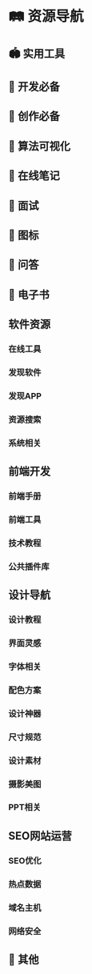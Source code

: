 <script setup>
import Grid from '../.vitepress/components/Grid.vue';
const usefulTools=[
    {
        text:'草料二维码生成器',
        link:'https://cli.im/',
        desc:'草料二维码生成器是一种在线工具，用于生成二维码。您可以使用草料二维码生成器将文本、网址、联系方式等信息转换为二维码图像。这些二维码可以被扫描，以便快速访问相关信息。'
    },
    {
        text:'软件资讯',
        link:'https://en.softonic.com/',
        desc: ' a popular software download platform. Softonic offers a wide range of software applications for various operating systems, including Windows, Mac, Android, and iOS.'
    },
    {
        text:'在线变量取名',
        link:'https://unbug.github.io/codelf/',
        desc: 'A search tool helps dev to solve the naming things problem.该网站现中文搜索失效。'
    },
    {
        text:'免费图床',
        link:'https://sm.ms/',
        desc: 'sm.ms 是一个免费的图像托管服务网站。它允许用户上传图片并生成相应的链接，以便在需要时与他人分享。通过该链接，其他人可以访问和查看您上传的图片。sm.ms 还提供了一些简单的编辑和管理功能，例如删除和更改图片。'
    },
    {
        text:'OneDrive永久外链生成',
        link:'https://onedrive.gimhoy.com/'
    },
    {
        text:'DeepL翻译',
        link:'https://www.deepl.com/translator',
        desc: 'DeepL是一种机器翻译工具，它使用深度学习技术来提供高质量的翻译结果。DeepL的翻译引擎基于神经网络模型，通过大量的训练数据进行训练，以便更准确地理解和翻译文本。'
    },
    {
        text:'数据库设计大全',
        link:'https://open.yesapi.cn/list3.html'
    },
    {
        text:'文件类型转换',
        link:'https://convertio.co/zh/'
    },
    {
        text:'图片压缩',
        link:'https://docsmall.com/'
    },
    {
        text:'文件转换器',
        link:'https://cn.office-converter.com/'
    },
    {
        text:'全部Smallpdf工具',
        link:'https://smallpdf.com/cn/pdf-tools',
        desc: '利用PDF工具集来处理数字文档，并无缝地简化工作流程。'
    },
    {
        text:'ICO转换',
        link:'https://www.fly63.com/php/ico/'
    },
    {
        text:'视频转GIF',
        link:'https://www.fly63.com/tool/giftxt/'
    }
];
const developing=[
    {
        text:'在线ASCII码表',
        link:'https://www.fly63.com/tool/ascii/'
    },
    {
        text:'在线corn表达式生成',
        link:'https://cron.qqe2.com/'
    },
    {
        text:'正则表达式调试工具',
        link:'https://regexr.com/'
    },
    {
        text:'可视化正则表达式',
        link:'https://jex.im/regulex/'
    },
    {
        text:'在线Nginx配置',
        link:'https://www.digitalocean.com/community/tools/nginx'
    },
    {
        text:'base64加解密',
        link:'https://base64.supfree.net/'
    },
    {
        text:'md5编码工具',
        link:'https://www.zxgj.cn/g/md5'
    },
    {
        text:'AES/DES加解密工具',
        link:'https://www.fly63.com/tool/cipher/'
    },
    {
        text:'JWT解码工具',
        link:'http://jwt.calebb.net/'
    },
    {
        text:'在线ASCII编码解码',
        link:'https://www.matools.com/code-convert-ascii'
    },
    {
        text:'unicode编码转换',
        link:'https://www.zxgj.cn/g/unicode'
    },
    {
        text:'UTF-8编码转换',
        link:'https://www.zxgj.cn/g/utf8'
    },
    {
        text:'字符串编码解码',
        link:'https://www.zxgj.cn/g/enstring'
    },
    {
        text:'进制转换',
        link:'https://www.zxgj.cn/g/jinzhi'
    },
    {
        text:'Unix时间戳转换',
        link:'https://www.zxgj.cn/g/unix'
    },
    {
        text:'RGB颜色转换',
        link:'https://www.zxgj.cn/g/yansezhi'
    },
    {
        text:'JSON解析',
        link:'http://www.json.cn/'
    },
    {
        text:'CSS可视化',
        link:'https://enjoycss.com/'
    },
    {
        text:'XML压缩/格式化',
        link:'https://www.zxgj.cn/g/xmlformat'
    },
    {
        text:'SQL压缩/格式化',
        link:'https://www.zxgj.cn/g/sqlformat'
    },
    {
        text:'JSON和XML在线转换',
        link:'https://www.zxgj.cn/g/jsonxml'
    },
    {
        text:'JSON/YAML在线转换',
        link:'https://www.fly63.com/tool/jsonyaml/'
    },
    {
        text:'IP查询',
        link:'https://www.ipip.net/ip.html'
    },
    {
        text:'HTTP在线接口测试',
        link:'https://www.fly63.com/php/http/'
    },
    {
        text:'UUID在线生成器',
        link:'https://www.zxgj.cn/g/uuid'
    },
    {
        text:'随机数生成器',
        link:'https://www.zxgj.cn/g/suijishu'
    },
    {
        text:'在线编译工具',
        link:'https://c.runoob.com/'
    },
    {
        text:'在线文本比对',
        link:'https://www.fly63.com/tool/textdiff/'
    },
    {
        text:'在线文本替换',
        link:'https://www.fly63.com/tool/textreplace/'
    },
    {
        text:'字数统计',
        link:'https://www.eteste.com/'
    },
    {
        text: 'CSV转JSON',
        link: 'https://www.convertcsv.com/csv-to-json.htm'
    }
];
const design=[
    {
        text:'在线流程图设计',
        link:'https://app.diagrams.net/'
    },
    {
        text:'在线思维导图',
        link:'https://www.processon.com/'
    },
    {
        text:'在线PS',
        link:'https://www.uupoop.com/#/'
    },    
    {
        text:'logo设计',
        link:'https://www.uugai.com/'
    },
    {
        text:'头像生成',
        link:'https://pfpmaker.com/'
    },
    {
        text:'海报设计',
        link:'https://www.designcap.com/'
    },
    {
        text:'表情包',
        link:'https://fabiaoqing.com/'
    },
    {
        text:'AI图片放大',
        link:'https://bigjpg.com/'
    },   
    {
        text:'在线抠图',
        link:'https://www.remove.bg/zh'
    },
    {
        text:'pixabay图片素材',
        link:'https://pixabay.com/zh/'
    },
    {
        text:'unsplash图片素材',
        link:'https://unsplash.com/'
    },
    {
        text:'pexels图片素材',
        link:'ttps://www.pexels.com/zh-cn/'
    }
];
const algorithm=[
    {
        text:'visualgo',
        link:'https://visualgo.net/zh'
    },
    {
        text:'algorithm-visualizer',
        link:'https://algorithm-visualizer.org/'
    }
];
const note=[
    {
        text:'印象笔记',
        link:'https://www.yinxiang.com/'
    },
    {
        text:'有道云笔记',
        link:'https://note.youdao.com/'
    },
    {
        text:'OneNote',
        link:'https://www.onenote.com/'
    },
    {
        text:'幕布',
        link:'https://mubu.com/home'
    },
    {
        text:'石墨文档',
        link:'https://shimo.im/'
    },
    {
        text:'为知笔记',
        link:'https://www.wiz.cn/zh-cn'
    },
    {
        text:'语雀',
        link:'https://www.yuque.com/'
    }
];
const interview=[
    {
        text:'牛客网',
        link:'https://www.nowcoder.com/'
    }
];
const icon=[
    {
        text:'阿里巴巴矢量图标库',
        link:'https://www.iconfont.cn/'
    },
    {
        text: 'Iconify',
        link: 'http://icon-sets.iconify.design/devicon/'
    },
    {
        text: 'feathericons',
        link: 'https://feathericons.com/'
    },
];
const answer=[
    {
        "text": "GitHub",
        "link": "https://github.com/",
        "desc": "代码托管平台"
    },
    {
        "text": "掘金",
        "link": "https://juejin.cn/",
        "desc": "技术开发社区"
    },
    {
        "text": "博客园",
        "link": "https://www.cnblogs.com/",
        "desc": "技术交流社区"
    },
    {
        "text": "Stack Overflow",
        "link": "https://stackoverflow.com/",
        "desc": "技术问答社区"
    },
    {
        "text": "SegmentFault",
        "link": "https://segmentfault.com/",
        "desc": "技术问答、专栏、课程、资讯交流平台"
    },
    {
        "text": "DEV",
        "link": "https://dev.to/",
        "desc": "技术开发社区"
    }
];
const book=[
    {
        text:'IT码农',
        link:'https://tanqingbo.cn/CSBook001/'
    }
];
const other=[
    {
        text:'HelloGithub',
        link:'https://hellogithub.com/',
        desc:'HelloGitHub 是一个中文开源项目的社区网站，旨在分享和推广优秀的开源项目。它提供了各种开源项目的介绍、教程、案例分析和技术文章等内容，涵盖了多个领域和编程语言。HelloGitHub 的目标是帮助开发者们发现有价值的开源项目，并提供学习和交流的平台。'
    }
];
const online_tools=[
    {
        "text": "奶牛快传",
        "link": "https://datayi.cn/w/noqyNx4o",
        "desc": "临时云盘，免费秒传大文件"
    },
    {
        "text": "Convertio",
        "link": "https://convertio.co/zh/",
        "desc": "在线转换格器：音频，视频，图像，文档，字体，电子书等"
    },
    {
        "text": "Magic Eraser",
        "link": "https://www.magiceraser.io/",
        "desc": "魔术橡皮擦：去除杂物"
    },
    {
        "text": "佐糖",
        "link": "https://picwish.cn/",
        "desc": "抠图，去水印，压缩裁剪， 修复无损放大等"
    },
    {
        "text": "Cleanup.pictures",
        "link": "https://cleanup.pictures/",
        "desc": "在线笔刷移除图片上的杂物"
    },
    {
        "text": "DeepL 翻译",
        "link": "https://www.deepl.com/zh/translator",
        "desc": "多语种在线翻译，支持文本，文档，客户端"
    },
    {
        "text": "改图鸭",
        "link": "https://www.gaituya.com/",
        "desc": "图片修改，压缩，转换，加水印，拼图等"
    },
    {
        "text": "bigjpg",
        "link": "https://bigjpg.com/",
        "desc": "图片无损放大"
    },
    {
        "text": "WantWords 反向词典",
        "link": "https://wantwords.net/",
        "desc": "查询相关词汇，支持中文和英文，写作神器！"
    },
    {
        "text": "SOOGIF",
        "link": "https://www.soogif.com/",
        "desc": "GIF搜索，编辑，趣图，录屏，视频转GIF"
    },
    {
        "text": "RecordCast",
        "link": "https://www.recordcast.com/apps/screen-recorder/",
        "desc": "一键在线录制屏幕，剪辑"
    },
    {
        "text": "Smallpdf",
        "link": "https://smallpdf.com/cn",
        "desc": "PDF工具：编辑，转换，压缩"
    },
    {
        "text": "Parsevideo",
        "link": "https://www.parsevideo.com/",
        "desc": "免费在线视频解析下载网站"
    },
    {
        "text": "唧唧",
        "link": "http://www.jijidown.com/",
        "desc": "下载B视频，MP3和弹幕文件"
    },
    {
        "text": "TinyPNG",
        "link": "https://tinify.cn/",
        "desc": "图片压缩：WebP， JPEG， PNG"
    },
    {
        "text": "Photopea",
        "link": "https://www.photopea.com/",
        "desc": "在线PS，图片编辑"
    },
    {
        "text": "PhotoKit",
        "link": "https://photokit.com/?lang=zh",
        "desc": "在线图片编辑: 抠图、改图、修图、美图"
    },
    {
        "text": "BrowserFrame",
        "link": "https://browserframe.com/",
        "desc": "一键截图，网站外观模型"
    },
    {
        "text": "PearOCR文字识别",
        "link": "https://pearocr.com/",
        "desc": "图片转文字， 识别"
    },
    {
        "text": "缩链短网址",
        "link": "http://suolink.cn/",
        "desc": "网址缩短在线生成工具"
    },
    {
        "text": "蜜蜂剪辑",
        "link": "https://beecut.cn/online-video-editor",
        "desc": "视频制作、剪辑、剪切、转gif 等功能"
    },
    {
        "text": "即时工具",
        "link": "https://www.67tool.com/",
        "desc": "免费，好用，综合在线工具"
    },
    {
        "text": "有啦拼字幕",
        "link": "https://www.yoo.la/body",
        "desc": "电影字幕拼接，长图拼接工具"
    }
];
const software=[
    {
        "text": "盒子部落",
        "link": "https://www.hezibuluo.com/",
        "desc": "推荐优秀软件，APP应用和互联网资源"
    },
    {
        "text": "大眼仔旭",
        "link": "http://www.dayanzai.me/",
        "desc": "分享日常工作生活办公软件"
    },
    {
        "text": "异次元软件世界",
        "link": "https://www.iplaysoft.com/",
        "desc": "推荐优秀软件、APP应用和互联网资源"
    },
    {
        "text": "LX Music",
        "link": "https://lxmusic.toside.cn/",
        "desc": "免费&开源的音乐查找工具"
    },
    {
        "text": "懒得勤快的博客",
        "link": "https://masuit.com/",
        "desc": "软件，资源分享"
    },
    {
        "text": "MacWk",
        "link": "https://macwk.com/",
        "desc": "精品mac软件下载"
    },
    {
        "text": "Tampermonkey",
        "link": "https://www.tampermonkey.net/",
        "desc": "油猴脚本扩展，浏览器插件"
    },
    {
        "text": "Edge 插件",
        "link": "https://microsoftedge.microsoft.com/addons/Microsoft-Edge-Extensions-Home?hl=zh-CN",
        "desc": "Edge / Chrome 浏览器插件"
    },
    {
        "text": "windows 软件精选",
        "link": "https://ailongmiao.com/tag/windows-software-selection/",
        "desc": "推荐一些实用好用的软件"
    },
    {
        "text": "果核剥壳",
        "link": "https://www.ghxi.com/",
        "desc": "分享绿色，破解，安卓软件"
    },
    {
        "text": "亿破姐",
        "link": "https://www.ypojie.com/",
        "desc": "绿色软件下载博客"
    },
    {
        "text": "Ditto",
        "link": "https://ditto-cp.sourceforge.io/",
        "desc": "开源免费 Windows 剪贴板软件"
    },
    {
        "text": "阿虚同学的储物间",
        "link": "https://axutongxue.com/",
        "desc": "分享软件，网页等资源"
    },
    {
        "text": "th_sjy 专注软件汉化",
        "link": "http://www.th-sjy.com/",
        "desc": "修改，汉化，绿色软件分享下载"
    },
    {
        "text": "Awesome Mac",
        "link": "https://wangchujiang.com/awesome-mac/index.zh.html",
        "desc": "优秀好用的Mac应用"
    }
];
const app=[
    {
        "text": "OurPlay",
        "link": "https://www.ourplay.net/",
        "desc": "国内外安卓游戏APP"
    },
    {
        "text": "轻启动-[404]",
        "link": "https://wpengapp.com/lightstart",
        "desc": "跳过APP开屏广告"
    },
    {
        "text": "Tachiyomi",
        "link": "https://tachiyomi.org/",
        "desc": "开源免费漫画阅读安卓APP"
    },
    {
        "text": "音乐标签",
        "link": "https://www.cnblogs.com/vinlxc/p/11932130.html",
        "desc": "安卓修改音乐标题，专辑，歌词，封面等"
    },
    {
        "text": "椒盐音乐",
        "link": "https://moriafly.xyz/HiMoriafly/docs/salt-player/",
        "desc": "安卓本地音乐播放器"
    },
    {
        "text": "当贝市场",
        "link": "http://www.dangbei.com/",
        "desc": "电视和投影APP：应用商店"
    },
    {
        "text": "X浏览器",
        "link": "https://www.xbext.com/",
        "desc": "极简，支持脚本插件"
    },
    {
        "text": "豌豆荚",
        "link": "https://www.wandoujia.com/category/app",
        "desc": "综合APP市场软件：应用、游戏 "
    },
    {
        "text": "沙发管家",
        "link": "http://app.shafa.com/",
        "desc": "电视应用APP市场"
    }
];
const resource_search=[
    {
        "text": "阿里小站",
        "link": "https://pan666.net/",
        "desc": "阿里云盘资源共享站"
    },
    {
        "text": "梗图生成器",
        "link": "https://x.magiconch.com/",
        "desc": "在线生成自定义的梗图表情图"
    },
    {
        "text": "EmojiXD",
        "link": "https://emojixd.com/",
        "desc": "🤣 Emoji表情大全"
    },
    {
        "text": "telegram 中文搜索",
        "link": "http://www.sssoou.com/",
        "desc": "支持网盘、教程等资源"
    },
    {
        "text": "owllook",
        "link": "https://owlook.com.cn/",
        "desc": "小说搜索引擎"
    },
    {
        "text": "Jiumo Search 鸠摩搜索",
        "link": "https://www.jiumodiary.com/",
        "desc": "文档，电子书搜索引擎"
    },
    {
        "text": "大力盘",
        "link": "https://www.dalipan.com/",
        "desc": "网盘资源搜索引擎"
    },
    {
        "text": "百度图片",
        "link": "https://image.baidu.com/",
        "desc": "百度：图片搜索，识图"
    },
    {
        "text": "谷歌图片搜索",
        "link": "https://www.google.com/imghp",
        "desc": "谷歌：图片搜索，以图搜图，识图"
    },
    {
        "text": "阿里盘搜",
        "link": "https://upyunso3.com/",
        "desc": "云盘资源搜索平台"
    }
];
const system=[
    {
        "text": "HelloWindows",
        "link": "https://hellowindows.cn/",
        "desc": "精校 完整 极致 Windows系统下载仓储站"
    },
    {
        "text": "DirectX修复工具",
        "link": "https://blog.csdn.net/vbcom/article/details/6962388/",
        "desc": "免费绿色软件"
    },
    {
        "text": "专注于Win10",
        "link": "https://iwin10.net/",
        "desc": "Windows10，纯净优化"
    },
    {
        "text": "Dism++",
        "link": "https://github.com/Chuyu-Team/Dism-Multi-language",
        "desc": "WIN系统清理，优化，更新"
    },
    {
        "text": "图吧工具箱",
        "link": "http://www.tbtool.cn/",
        "desc": "纯净的硬件工具箱"
    },
    {
        "text": "电手IT",
        "link": "https://www.dianshouit.com/",
        "desc": "系统，硬件，软件，科技新闻"
    },
    {
        "text": "云萌激活工具",
        "link": "https://cmwtat.cloudmoe.com/cn.html",
        "desc": "win10激活工具"
    },
    {
        "text": "TechBench by WZT",
        "link": "https://tb.rg-adguard.net/public.php",
        "desc": "Windows 和 Office 等产品全版本镜像下载"
    },
    {
        "text": "MSDN",
        "link": " 我告诉你",
        "desc": "https://msdn.itellyou.cn/，操作系统镜像文件下载网站"
    },
    {
        "text": "傲梅分区助手",
        "link": "https://www.disktool.cn/",
        "desc": "磁盘分区，备份"
    },
    {
        "text": "致美化",
        "link": "https://zhutix.com/",
        "desc": "漫锋网：桌面美化交流平台"
    },
    {
        "text": "微PE工具箱",
        "link": "http://www.wepe.com.cn/download.html",
        "desc": "PE工具箱 和 win ISO镜像"
    },
    {
        "text": "Rufus",
        "link": "http://rufus.ie/zh/",
        "desc": "免费开源 U盘安装系统工具"
    },
    {
        "text": "专注于Win7",
        "link": "https://www.newxitong.com/",
        "desc": "win7系统，优化美化"
    },
    {
        "text": "微软官方系统",
        "link": "https://www.microsoft.com/zh-cn/software-download",
        "desc": "windows 11，10，8.1，7 下载"
    }
];
const manual=[
    {
        "text": "HTML Reference",
        "link": "https://htmlreference.io/",
        "desc": "HTML元素和属性免费指南"
    },
    {
        "text": "符号库",
        "link": "https://www.fuhaoku.net/",
        "desc": "特殊符号大全"
    },
    {
        "text": "HEAD",
        "link": "https://htmlhead.dev/",
        "desc": "HTML head 元素的指南"
    },
    {
        "text": "Code Guide-AlloyTeam",
        "link": "https://alloyteam.github.io/CodeGuide/",
        "desc": "@AlloyTeam: 编码规范 "
    },
    {
        "text": "Chrome DevTools",
        "link": "https://developer.chrome.com/docs/devtools/",
        "desc": "Chrome 开发者工具 官方文档"
    },
    {
        "text": "OverAPI",
        "link": "https://overapi.com/",
        "desc": "最全的开发人员在线速查手册 "
    },
    {
        "text": "jQuery API 中文文档",
        "link": "https://www.jquery123.com/",
        "desc": "jQuery 中文网"
    }
];
const frontend_tools=[
    {
        "text": "Table Convert Online",
        "link": "https://tableconvert.com/",
        "desc": "在线表格转换工具，支持多种格式相互转化"
    },
    {
        "text": "GTmetrix",
        "link": "https://gtmetrix.com/",
        "desc": "网站性能测试分析、优化建议"
    },
    {
        "text": "Carbon",
        "link": "https://carbon.now.sh/",
        "desc": "源码转图片，美化代码"
    },
    {
        "text": "CSS Gradient",
        "link": "https://cssgradient.io/",
        "desc": "CSS渐变代码在线生成"
    },
    {
        "text": "regex101",
        "link": "https://regex101.com/",
        "desc": "支持多种语言，在线测试，解释，参考"
    },
    {
        "text": "Autoprefixer CSS online",
        "link": "https://autoprefixer.github.io/",
        "desc": "自动补全css兼容性代码"
    },
    {
        "text": "CSS Flexbox Generator",
        "link": "https://www.cssportal.com/css-flexbox-generator/",
        "desc": "CSS Flexbox 代码生成器等其他工具"
    },
    {
        "text": "WAIT! Animate",
        "link": "https://waitanimate.wstone.io/",
        "desc": "动画绝对值计算器"
    },
    {
        "text": "CSSmatic",
        "link": "https://www.cssmatic.com/",
        "desc": "渐变，圆角边框，阴影，噪点背景代码生成器"
    },
    {
        "text": "Font2Web",
        "link": "http://www.font2web.com/",
        "desc": "在线字体转换器，"
    },
    {
        "text": "Sprite Cow",
        "link": "http://www.spritecow.com/",
        "desc": "雪碧图在线生成CSS"
    },
    {
        "text": "有字库",
        "link": "https://www.webfont.com/",
        "desc": "中文web font（在线字体）服务平台"
    },
    {
        "text": "Can I use",
        "link": "https://caniuse.com/",
        "desc": "查询浏览器特性和兼容性"
    },
    {
        "text": "CodePen",
        "link": "https://codepen.io/",
        "desc": "在线测试和调试代码，寻找炫酷样式灵感的网站"
    },
    {
        "text": "CSS Generator Tool",
        "link": "https://cssgenerator.org/",
        "desc": "CSS 在线代码生成工具"
    },
    {
        "text": "SO JSON在线工具",
        "link": "https://www.sojson.com/",
        "desc": "在线综合工具"
    },
    {
        "text": "JSFiddle",
        "link": "https://jsfiddle.net/",
        "desc": "编辑和测试 HTML， CSS， JavaScript代码"
    },
    {
        "text": "CODELF",
        "link": "https://unbug.github.io/codelf/",
        "desc": "变量命名工具"
    }
];
const technical_tutorial=[
    {
        "text": "CSS 教程",
        "link": "https://ailongmiao.com/lm-learn-css/",
        "desc": "CSS 精进专题"
    },
    {
        "text": "JavaScript 教程",
        "link": "https://ailongmiao.com/lm-learn-javascript/",
        "desc": "JavaScript 精进专题"
    },
    {
        "text": "正则教程教程",
        "link": "https://ailongmiao.com/lm-learn-regex/",
        "desc": "Github: 正则教程学习专题"
    },
    {
        "text": "Frontend Focus",
        "link": "https://frontendfoc.us/",
        "desc": "订阅周刊：前端文章，教程"
    },
    {
        "text": "wweb.dev",
        "link": "https://wweb.dev/weekly/",
        "desc": "web开发与设计周刊"
    },
    {
        "text": "W3cplus",
        "link": "https://www.w3cplus.com/",
        "desc": "前端技术博客"
    },
    {
        "text": "GRID GARDEN",
        "link": "https://cssgridgarden.com/#zh-cn",
        "desc": "通过游戏掌握CSS GRID网格布局"
    },
    {
        "text": "FLEXBOX FROGGY",
        "link": "https://flexboxfroggy.com/#zh-cn",
        "desc": "学习CSS flexbox"
    },
    {
        "text": "CSS Weekly",
        "link": "https://css-weekly.com/",
        "desc": "订阅每周CSS文章，教程，工具"
    },
    {
        "text": "JavaScript Weekly",
        "link": "https://javascriptweekly.com/",
        "desc": "订阅：JS 文章、新闻和酷项目的时事通讯"
    }
];
const plugin_library=[
    {
        "text": "jQuery插件库",
        "link": "https://www.jq22.com/",
        "desc": "JQ，JS效果插件，UI，模板"
    },
    {
        "text": "BootCDN",
        "link": "https://www.bootcdn.cn/",
        "desc": "前端开源项目 CDN 加速"
    }
];
const design_tutorial=[
    {
        "text": "ZCOOL 站酷",
        "link": "https://www.zcool.com.cn/top/index.do",
        "desc": "设计师互动学习平台"
    },
    {
        "text": "The Bézier Game",
        "link": "https://bezier.method.ac/",
        "desc": "在线PS钢笔工具练习"
    },
    {
        "text": "优优教程",
        "link": "https://uiiiuiii.com/all",
        "desc": "免费自学教程平台"
    },
    {
        "text": "Photoshop Lady",
        "link": "https://www.photoshoplady.com/",
        "desc": "PS设计教程"
    },
    {
        "text": "PhotoshopVIP",
        "link": "https://photoshopvip.net/",
        "desc": "日本：免费素材，photoshop教程，设计资讯"
    },
    {
        "text": "学UI网",
        "link": "https://www.xueui.cn/",
        "desc": "UI设计师学习教程平台"
    },
    {
        "text": "ps教程自学网",
        "link": "https://www.16xx8.com/",
        "desc": "国内photoshop教程网站"
    },
    {
        "text": "PSD Vault",
        "link": "https://www.psdvault.com/",
        "desc": "高质量PS教程博客网站"
    },
    {
        "text": "优设网",
        "link": "https://www.uisdc.com/zt?order=hot",
        "desc": "优质设计文章，教程；设计师学习平台"
    },
    {
        "text": "设计达人",
        "link": "https://www.shejidaren.com/",
        "desc": "分享技术教程和创意灵感"
    }
];
const interface_inspiration=[
    {
        "text": "UpLabs",
        "link": "https://www.uplabs.com/",
        "desc": "UI 套件、图标、模板、主题"
    },
    {
        "text": "Dribbble",
        "link": "https://dribbble.com/",
        "desc": "设计交流网站，设计灵感"
    },
    {
        "text": "Landingfolio",
        "link": "https://www.landingfolio.com/",
        "desc": "着陆页面设计灵感、模板、资源，教程"
    },
    {
        "text": "CSS Winner",
        "link": "https://www.csswinner.com/",
        "desc": "网页设计奖，网站设计灵感"
    },
    {
        "text": "Logopond",
        "link": "https://logopond.com/",
        "desc": "logo 设计作品欣赏"
    },
    {
        "text": "TOPYS",
        "link": "https://www.topys.cn/",
        "desc": "创意内容学习平台"
    },
    {
        "text": "CSS Awards",
        "link": "https://www.cssdesignawards.com/",
        "desc": "优秀CSS网页设计奖，网页设计灵感"
    },
    {
        "text": "One Page Love",
        "link": "https://onepagelove.com/",
        "desc": "网站单页模版设计灵感"
    },
    {
        "text": "Behance",
        "link": "https://www.behance.net/",
        "desc": "Adobe旗下: 设计作品展示，直播视频"
    },
    {
        "text": "LOGO神器",
        "link": "https://www.logosc.cn/",
        "desc": "Logo在线生成工具， 素材， 模板"
    },
];
const font=[
    {
        "text": "100font",
        "link": "https://www.100font.com/",
        "desc": "免费可商用字体"
    },
    {
        "text": "自由字体",
        "link": "https://ziyouziti.com/",
        "desc": "免费商用，付费字体，商用检测"
    },
    {
        "text": "字体下载 | UiiiUiii",
        "link": "https://uiiiuiii.com/tool/typeface",
        "desc": "免费商用字体下载"
    },
    {
        "text": "Wordmark",
        "link": "https://wordmark.it/",
        "desc": "字体在线工具：预览本地电脑里的字体"
    },
    {
        "text": "WhatTheFont",
        "link": "https://www.myfonts.com/WhatTheFont/",
        "desc": "字体在线工具：识别英文字体"
    },
    {
        "text": "字体案例&设计|站酷",
        "link": "https://www.zcool.com.cn/search/content?&word=%E5%AD%97%E4%BD%93%E8%AE%BE%E8%AE%A1",
        "desc": "站酷搜索：字体案例、设计教程"
    },
    {
        "text": "字体松鼠",
        "link": "https://www.fontsquirrel.com/",
        "desc": "英文字体，免费字体可用于商业"
    },
    {
        "text": "字体天下",
        "link": "https://www.fonts.net.cn/",
        "desc": "中，英文字体下载，字体教程"
    },
];
const color_scheme=[
    {
        "text": "Adobe 配色器",
        "link": "https://color.adobe.com/zh/create/color-wheel/",
        "desc": "在线色轮调色，主题色拾取，渐变色工具等"
    },
    {
        "text": "Coolors",
        "link": "https://coolors.co/",
        "desc": "配色方案生成器"
    },
    {
        "text": "Color Hunt",
        "link": "https://www.colorhunt.co/",
        "desc": "数以千计的色卡灵感"
    },
    {
        "text": "Gradientify",
        "link": "https://gradientify.com/",
        "desc": "渐变配色参考"
    },
    {
        "text": "pppalette",
        "link": "https://fffuel.co/pppalette/",
        "desc": "配色工具，SVG生成器、工具及设计资源"
    },
    {
        "text": "Happy Hues",
        "link": "https://www.happyhues.co/",
        "desc": "调色灵感，颜色术语/ 色彩心理学"
    },
    {
        "text": "ColorMix Generator",
        "link": "http://colormix.mdbgo.io/",
        "desc": "在线配色神器"
    },
    {
        "text": "ColorSpace",
        "link": "https://mycolor.space/",
        "desc": "渐变配色生成器，自动CSS代码"
    },
    {
        "text": "Dopely Colors",
        "link": "https://colors.dopely.top/",
        "desc": "在线调色，颜色转换器，拾色"
    },
    {
        "text": "Material UI",
        "link": "https://materialui.co/",
        "desc": "配色参考，emoji表情，图标，特殊符号"
    },
    {
        "text": "uiGradients",
        "link": "https://uigradients.com/",
        "desc": "上百种渐变配色方案参考"
    },
    {
        "text": "优设配色导航",
        "link": "https://color.uisdc.com/",
        "desc": "中国，日本传统色，渐变色等配色参考"
    },
];
const design_tools=[
    {
        "text": "Billfish素材管理工具",
        "link": "http://www.billfish.cn/#lm",
        "desc": "素材管理工具软件"
    },
    {
        "text": "ps拉框助手",
        "link": "https://pslkzs.com/",
        "desc": "PS 插件，网页类工具，设计相关教学，资源"
    },
    {
        "text": "Photopea",
        "link": "https://www.photopea.com/",
        "desc": "在线PS，图片编辑"
    },
    {
        "text": "BrowserFrame",
        "link": "https://browserframe.com/",
        "desc": "一键截图，网站外观模型"
    },
    {
        "text": "蓝湖",
        "link": "https://lanhuapp.com/",
        "desc": "产品文档和设计协作"
    },
    {
        "text": "Polarr",
        "link": "https://photoeditor.polarr.com/",
        "desc": "专业在线照片编辑后期，泼辣修图网页版"
    },
    {
        "text": "Fotor懒设计",
        "link": "https://www.fotor.com.cn/",
        "desc": "在线图片编辑和海报，banner等设计工具，模板"
    },
    {
        "text": "FancyNode",
        "link": "https://fancynode.com.cn/",
        "desc": "切图标注，文理合并分割"
    },
    {
        "text": "摹客",
        "link": "https://www.mockplus.cn/",
        "desc": "集设计协作平台、原型设计和设计规范"
    },
    {
        "text": "稿定设计",
        "link": "https://www.gaoding.com/utms/8eae507e9a86f56be84d84a89cb5066a",
        "desc": "在线作图: PS， 图片编辑，拼图，抠图，H5等"
    },
];
const specifications=[
    {
        "text": "Apple 设计规范指南",
        "link": "https://developer.apple.com/design/",
        "desc": "苹果官方设计规范指南"
    },
    {
        "text": "平面设计尺寸大全",
        "link": "https://www.shejidaren.com/examples/tools/chichun/flat-design-spec.html",
        "desc": "设计师实用设计尺寸手册"
    },
    {
        "text": "屏幕尺寸大全",
        "link": "https://uiiiuiii.com/screen/",
        "desc": "屏幕尺寸大全，设计尺寸规范"
    },
];
const design_material=[
    {
        "text": "阿里图标",
        "link": "https://www.iconfont.cn/",
        "desc": "图标，插画，在线项目管理"
    },
    {
        "text": "包图网",
        "link": "https://ibaotu.com/tupian/pptmoban/6-0-0-0-0-2-c0-1.html?format_type=0&mrltype=0&spm=lmdh",
        "desc": "正版付费，各种设计素材"
    },
    {
        "text": "淘声网",
        "link": "https://www.tosound.com/",
        "desc": "音效素材资源，免费个人/商业使用许可授权"
    },
    {
        "text": "Pixabay",
        "link": "https://pixabay.com/",
        "desc": "免费高清图片素材库"
    },
    {
        "text": "千图网",
        "link": "https://www.58pic.com/",
        "desc": "正版付费，每天免费下载一次"
    },
    {
        "text": "365PSD",
        "link": "https://cn.365psd.com/",
        "desc": "免费的 PSD、图形和矢量文件"
    },
    {
        "text": "Video.LibreStock",
        "link": "https://video.librestock.com/",
        "desc": "免费高清视频素材， 视频搜索引擎"
    },
    {
        "text": "Pexels",
        "link": "https://www.pexels.com/zh-cn/",
        "desc": "免费，无版权图片，视频素材"
    },
    {
        "text": "humaaans",
        "link": "https://www.humaaans.com/",
        "desc": "人物与场景自主切换的插图设计库"
    },
    {
        "text": "Unsplash",
        "link": "https://unsplash.com/",
        "desc": "免费免版权图片素材"
    },
    {
        "text": "Artstation",
        "link": "https://www.artstation.com/",
        "desc": "A站，国外优质插画作品网站"
    },
    {
        "text": "插画交流网站[pixiv]",
        "link": "https://www.pixiv.net/",
        "desc": "插画交流网站"
    }
];
const picture=[
    {
        "text": "WallHaven",
        "link": "https://wallhaven.cc/",
        "desc": "高清壁纸搜索引擎"
    },
    {
        "text": "豆瓣摄影大赛",
        "link": "https://www.douban.com/people/95805238/photos",
        "desc": "摄影大赛话题合集"
    },
    {
        "text": "视觉500px摄影社区",
        "link": "https://500px.com.cn/community/discover?t=rating",
        "desc": "摄影师作品分享交流平台"
    },
    {
        "text": "泼辣百科",
        "link": "https://www.polaxiong.com/wiki",
        "desc": "摄影后期：教程，视频，术语，滤镜"
    },
    {
        "text": "色影无忌",
        "link": "https://ww.xitek.com/",
        "desc": "摄影作品，技巧，论坛，器材，交易"
    },
    {
        "text": "菲林中文",
        "link": "https://www.coofilm.com/",
        "desc": "胶片摄影作品分享和胶片摄影器材"
    },
    {
        "text": "喵呜不停",
        "link": "https://www.douban.com/people/staymiao/statuses",
        "desc": "豆瓣广播：街猫写真摄影"
    },
    {
        "text": "胶片的味道",
        "link": "http://letsfilm.org/",
        "desc": "胶片摄影作品分享"
    },
    {
        "text": "蜂鸟网",
        "link": "http://www.fengniao.com/",
        "desc": "摄影门户，技巧，分享作品"
    },
    {
        "text": "天空之城",
        "link": "https://www.skypixel.com/",
        "desc": "航拍爱好者摄影社区"
    },
    {
        "text": "中国国家地理网",
        "link": "http://www.dili360.com/",
        "desc": "景观图片社区"
    }
];
const ppt =[
        {
            "text": "PPT超级市场",
            "link": "https://pptsupermarket.com/",
            "desc": "免费下载， 定制PPT模板"
        },
        {
            "text": "PA口袋动画官网",
            "link": "http://www.papocket.com/",
            "desc": "PPT动画编辑工具，一键美化"
        },
        {
            "text": "OneKeyTools",
            "link": "http://oktools.xyz/",
            "desc": "PPT插件免费下载、教程、交流"
        },
        {
            "text": "PPT宝藏",
            "link": "http://www.pptbz.com/",
            "desc": "免费：PPT模板素材下载"
        },
        {
            "text": "Microsoft Office 模板",
            "link": "https://templates.office.com/",
            "desc": "微软官方 Office 免费模板"
        },
        {
            "text": "变色龙PPT",
            "link": "https://www.ppt20.com/",
            "desc": "付费: PPT模板交易平台"
        },
        {
            "text": "51PPT模板网",
            "link": "http://www.51pptmoban.com/",
            "desc": "免费: PPT模板素材下载"
        },
        {
            "text": "优品PPT",
            "link": "https://www.ypppt.com/",
            "desc": "PPT模板下载网站"
        },
        {
            "text": "比格ppt",
            "link": "http://www.tretars.com/",
            "desc": "免费: PPT模板素材下载"
        }
];
const optimize=[
    {
        "text": "爱站网",
        "link": "https://www.aizhan.com/",
        "desc": "网站权重，关键词等查询"
    },
    {
        "text": "百度搜索资源平台",
        "link": "https://ziyuan.baidu.com/",
        "desc": "优化工具、数据、课程、Q&A等服务"
    },
    {
        "text": "SEO每天一贴",
        "link": "https://www.seozac.com/",
        "desc": "分享网站优化排名技术、搜索引擎算法原理"
    },
    {
        "text": "搜外问答",
        "link": "https://ask.seowhy.com/",
        "desc": "SEO、SEM、小程序、搜索悬赏问答社区"
    },
    {
        "text": "Google Analytics（分析）",
        "link": "https://marketingplatform.google.com/intl/zh-CN_cn/about/analytics/",
        "desc": "中英网站流量统计分析"
    },
];
const hot_data=[
    {
        "text": "巨量算数",
        "link": "https://trendinsight.oceanengine.com/arithmetic-index",
        "desc": "抖音，头条关键词，事件指数分析"
    },
    {
        "text": "快科技天梯榜",
        "link": "https://rank.kkj.cn/",
        "desc": "科技产品性能榜单数据"
    },
    {
        "text": "Google 趋势",
        "link": "https://trends.google.com/trends/",
        "desc": "谷歌近期热搜字词，年度热搜榜"
    },
    {
        "text": "飞瓜数据",
        "link": "https://www.feigua.cn/",
        "desc": "抖音，快手，B站排行榜，短视频，电商直播数据分析"
    },
    {
        "text": "次幂数据",
        "link": "https://www.cimidata.com/rank",
        "desc": "微信公众号数据分析平台"
    },
    {
        "text": "今日热榜",
        "link": "https://tophub.today/",
        "desc": "今日热榜，聚合榜单资讯"
    },
    {
        "text": "ZOL数码产品风云榜",
        "link": "https://top.zol.com.cn/",
        "desc": "ZOL热门IT产品排行榜"
    },
    {
        "text": "百度统计流量研究院",
        "link": "https://tongji.baidu.com/research/site",
        "desc": "百度数据洞察，网站，APP流量分析"
    },
    {
        "text": "七麦数据",
        "link": "https://www.qimai.cn/",
        "desc": "iOS&Android移动应用数据分析平台"
    },
    {
        "text": "微博热搜榜",
        "link": "https://s.weibo.com/top/summary?cate=realtimehot",
        "desc": "微博：热搜，要闻，好友搜索榜"
    },
    {
        "text": "百度指数",
        "link": "https://index.baidu.com/v2/index.html#/",
        "desc": "搜索趋势分析，需要登录"
    },
    {
        "text": "微热点",
        "link": "https://www.wrd.cn/login.shtml",
        "desc": "全网热点事件监控"
    }
];
const domain=[
    {
        "text": "阿里云",
        "link": "https://www.aliyun.com/activity/daily/bestoffer?userCode=v4ollzej",
        "desc": "云服务器，数据库，域名注册备案"
    },
    {
        "text": "又拍云",
        "link": "https://console.upyun.com/register/?invite=r1t18Sgz4",
        "desc": "国内CDN，云储存，短视频，直播开发加速"
    },
    {
        "text": "Cloudflare",
        "link": "https://www.cloudflare.com/zh-cn/",
        "desc": "全球免费CDN加速，DDoS 保护"
    },
    {
        "text": "七牛云",
        "link": "https://portal.qiniu.com/signup?code=3lnzd47r3ngia",
        "desc": "CDN，云存储，主机服务器，数据库"
    },
    {
        "text": "腾讯云",
        "link": "https://curl.qcloud.com/R0jNw9QD",
        "desc": "云服务器，主机，数据库，存储、视频与CDN，域名注册等"
    },
    {
        "text": "易名",
        "link": "https://www.ename.com/",
        "desc": "域名交易，拍卖，抢注"
    },
    {
        "text": "Bluehost中文站",
        "link": "https://cn.bluehost.com/?a_aid=5e56814343c57",
        "desc": "国外：云主机，服务器，wordpress推荐"
    },
    {
        "text": "DigitalOcean",
        "link": "https://www.digitalocean.com/?refcode=2d44e6a2eb51&utm_campaign=Referral_Invite&utm_medium=Referral_Program&utm_source=CopyPaste",
        "desc": "国外：云主机服务器"
    },
    {
        "text": "Gandi",
        "link": "https://www.gandi.net/zh-Hans",
        "desc": "国外：多语种域名注册，云主机"
    },
    {
        "text": "VULTR",
        "link": "https://www.vultr.com/",
        "desc": "国外：SSD VPS服务器，云服务器"
    }
];
const security=[
    {
        "text": "VirSCAN",
        "link": "https://www.virscan.org/language/zh-cn/",
        "desc": "多引擎在线病毒扫描网"
    },
    {
        "text": "宝塔",
        "link": "https://www.bt.cn/?invite_code=MV9vc3BzbWg=",
        "desc": "Linux/Windows服务器运维管理面板"
    },
    {
        "text": "安全狗",
        "link": "https://www.safedog.cn/",
        "desc": "云安全产品、服务和解决方案"
    },
    {
        "text": "小皮面板(phpstudy)",
        "link": "https://www.xp.cn/",
        "desc": "Windows与Linux系统操作面板"
    }
]

</script>

# :railway_track: 资源导航

## :stadium: 实用工具

<grid :nav-data="usefulTools"/>

## :bricks: 开发必备

<grid :nav-data="developing"/>

## :european_post_office: 创作必备

<grid :nav-data="design"/>

## :train: 算法可视化

<grid :nav-data="algorithm"/>

## :tractor: 在线笔记

<grid :nav-data="note"/>

## :dumpling: 面试

<grid :nav-data="interview"/>

## :takeout_box: 图标

<grid :nav-data="icon"/>

## :icecream: 问答

<grid :nav-data="answer"/>

## :doughnut: 电子书

<grid :nav-data="book"/>

## 软件资源

### 在线工具

<grid :nav-data="online_tools"/>

### 发现软件

<grid :nav-data="software"/>

### 发现APP

<grid :nav-data="app"/>

### 资源搜索

<grid :nav-data="resource_search"/>

### 系统相关

<grid :nav-data="system"/>

## 前端开发

### 前端手册

<grid :nav-data="manual"/>

### 前端工具

<grid :nav-data="frontend_tools"/>

### 技术教程

<grid :nav-data="technical_tutorial"/>

### 公共插件库

<grid :nav-data="plugin_library"/>

## 设计导航

### 设计教程

<grid :nav-data="design_tutorial"/>

### 界面灵感

<grid :nav-data="interface_inspiration"/>

### 字体相关

<grid :nav-data="font"/>

### 配色方案

<grid :nav-data="color_scheme"/>

### 设计神器

<grid :nav-data="design_tools"/>

### 尺寸规范

<grid :nav-data="specifications"/>

### 设计素材

<grid :nav-data="design_material"/>

### 摄影美图

<grid :nav-data="picture"/>

### PPT相关

<grid :nav-data="ppt"/>

## SEO网站运营

### SEO优化

<grid :nav-data="optimize"/>

### 热点数据

<grid :nav-data="hot_data"/>

### 域名主机

<grid :nav-data="domain"/>

### 网络安全

<grid :nav-data="security"/>

## :cookie: 其他

<grid :nav-data="other"/>
